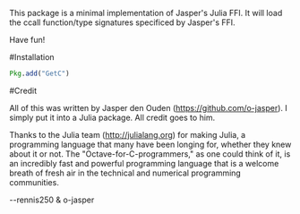 This package is a minimal implementation of Jasper's Julia FFI. It will load
the ccall function/type signatures specificed by Jasper's FFI.

Have fun!

#Installation

```julia
Pkg.add("GetC")
```

#Credit

All of this was written by Jasper den Ouden (https://github.com/o-jasper). I
simply put it into a Julia package.  All credit goes to him.

Thanks to the Julia team (http://julialang.org) for making Julia, a programming
language that many have been longing for, whether they knew about it or not.
The "Octave-for-C-programmers," as one could think of it, is an incredibly fast
and powerful programming language that is a welcome breath of fresh air in the
technical and numerical programming communities.

--rennis250 & o-jasper
